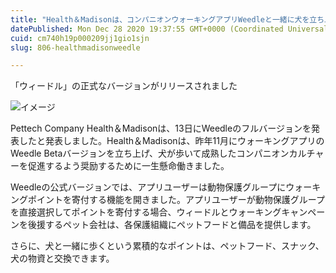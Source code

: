 ```yaml
---
title: "Health＆Madisonは、コンパニオンウォーキングアプリWeedleと一緒に犬を立ち上げます。"
datePublished: Mon Dec 28 2020 19:37:55 GMT+0000 (Coordinated Universal Time)
cuid: cm740h19p000209jj1gio1sjn
slug: 806-healthmadisonweedle

---
```



「ウィードル」の正式なバージョンがリリースされました

![イメージ](https://cdn.hashnode.com/res/hashnode/image/upload/v1739491744295/8bbdd551-9ac8-42e4-83ef-700c6c1df24f.png)

Pettech Company Health＆Madisonは、13日にWeedleのフルバージョンを発表したと発表しました。Health＆Madisonは、昨年11月にウォーキングアプリのWeedle Betaバージョンを立ち上げ、犬が歩いて成熟したコンパニオンカルチャーを促進するよう奨励するために一生懸命働きました。

Weedleの公式バージョンでは、アプリユーザーは動物保護グループにウォーキングポイントを寄付する機能を開きました。アプリユーザーが動物保護グループを直接選択してポイントを寄付する場合、ウィードルとウォーキングキャンペーンを後援するペット会社は、各保護組織にペットフードと備品を提供します。

さらに、犬と一緒に歩くという累積的なポイントは、ペットフード、スナック、犬の物資と交換できます。
